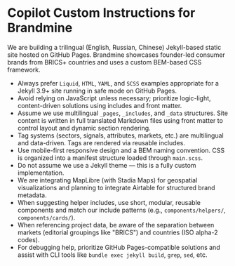 # Copilot Custom Instructions for Brandmine

We are building a trilingual (English, Russian, Chinese) Jekyll-based static site hosted on GitHub Pages. Brandmine showcases founder-led consumer brands from BRICS+ countries and uses a custom BEM-based CSS framework.

- Always prefer `Liquid`, `HTML`, `YAML`, and `SCSS` examples appropriate for a Jekyll 3.9+ site running in safe mode on GitHub Pages.
- Avoid relying on JavaScript unless necessary; prioritize logic-light, content-driven solutions using includes and front matter.
- Assume we use multilingual `_pages`, `_includes`, and `_data` structures. Site content is written in full translated Markdown files using front matter to control layout and dynamic section rendering.
- Tag systems (sectors, signals, attributes, markets, etc.) are multilingual and data-driven. Tags are rendered via reusable includes.
- Use mobile-first responsive design and a BEM naming convention. CSS is organized into a manifest structure loaded through `main.scss`.
- Do not assume we use a Jekyll theme — this is a fully custom implementation.
- We are integrating MapLibre (with Stadia Maps) for geospatial visualizations and planning to integrate Airtable for structured brand metadata.
- When suggesting helper includes, use short, modular, reusable components and match our include patterns (e.g., `components/helpers/`, `components/cards/`).
- When referencing project data, be aware of the separation between markets (editorial groupings like "BRICS") and countries (ISO alpha-2 codes).
- For debugging help, prioritize GitHub Pages-compatible solutions and assist with CLI tools like `bundle exec jekyll build`, `grep`, `sed`, etc.
